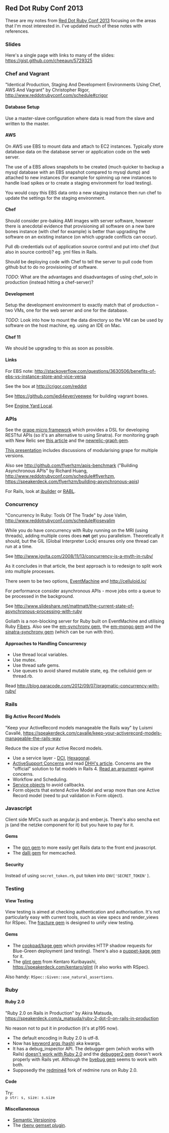 
## Red Dot Ruby Conf 2013

These are my notes from [Red Dot Ruby Conf 2013](http://www.reddotrubyconf.com/)
focusing on the areas that I'm most interested in. I've updated much of these
notes with references.

### Slides

Here's a single page with links to many of the slides: https://gist.github.com/cheeaun/5729325

### Chef and Vagrant

"Identical Production, Staging And Development Environments Using Chef, AWS And
Vagrant" by Christopher Rigor, http://www.reddotrubyconf.com/schedule#crigor

#### Database Setup

Use a master-slave configuration where data is read from the slave and written
to the master.

#### AWS

On AWS use EBS to mount data and attach to EC2 instances. Typically store
database data on the database server or application code on the web server.

The use of a EBS allows snapshots to be created (much quicker to backup a
mysql database with an EBS snapshot compared to mysql dump) and attached to new
instances (for example for spinning up new instances to handle load spikes or
to create a staging environment for load testing).

You would copy this EBS data onto a new staging instance then run chef to
update the settings for the staging environment.

#### Chef

Should consider pre-baking AMI images with server software, however there is
anecdotal evidence that provisioning all software on a new bare bones instance
(with chef for example) is better than upgrading the software on an existing
instance (on which upgrade conflicts can occur).

Pull db credentials out of application source control and put into chef (but
also in source control)? eg. yml files in Rails.

Should be deploying code with Chef to tell the server to pull code from github
but to do no provisioning of software.

*TODO*: What are the advantages and disadvantages of using chef_solo in
production (instead hitting a chef-server)?

#### Development

Setup the development environment to exactly match that of production – 
two VMs, one for the web server and one for the database.

*TODO*: Look into how to mount the data directory so the VM can be used by
software on the host machine, eg. using an IDE on Mac.

#### Chef 11

We should be upgrading to this as soon as possible.

#### Links

For EBS note:
http://stackoverflow.com/questions/3630506/benefits-of-ebs-vs-instance-store-and-vice-versa

See the box at http://crigor.com/reddot

See https://github.com/jedi4ever/veewee for building vagrant boxes.

See [Engine Yard Local](https://www.engineyard.com/products/local).

### APIs

See the [grape micro framework](https://github.com/intridea/grape) which
provides a DSL for developing RESTful APIs (so it's an alternative to using
Sinatra). For monitoring graph with New Relic see
[this article](http://artsy.github.io/blog/2012/11/29/measuring-performance-in-grape-apis-with-new-relic/)
and the [newrelic-graph gem](https://github.com/flyerhzm/newrelic-grape).

[This presentation](http://www.slideshare.net/dblockdotorg/building-restful-apis-w-grape)
includes discussions of modularising grape for multiple versions.

Also see http://github.com/flyerhzm/apis-benchmark ("Building Asynchronous
APIs" by Richard Huang, http://www.reddotrubyconf.com/schedule#flyerhzm,
https://speakerdeck.com/flyerhzm/building-asynchronous-apis)

For Rails, look at [jbuilder](https://github.com/rails/jbuilder) or
[RABL](https://github.com/nesquena/rabl).

### Concurrency

"Concurrency In Ruby: Tools Of The Trade" by Jose Valim,
http://www.reddotrubyconf.com/schedule#josevalim

While you do have concurrency with Ruby running on the MRI (using threads),
adding multiple cores does **not** get you parallelism. Theoretically it
should, but the GIL (Global Interpreter Lock) ensures only one thread can run
at a time.

See http://www.igvita.com/2008/11/13/concurrency-is-a-myth-in-ruby/

As it concludes in that article, the best approach is to redesign to split work
into multiple processes.

There seem to be two options,
[EventMachine](https://github.com/eventmachine/eventmachine/wiki) and
http://celluloid.io/

For performance consider asynchronous APIs - move jobs onto a queue to be
processed in the background.

See
http://www.slideshare.net/mattmatt/the-current-state-of-asynchronous-processing-with-ruby

Goliath is a non-blocking server for Ruby built on EventMachine and utilising
Ruby [Fibers](http://ruby-doc.org/core-2.0/Fiber.html). Also see the
[em-synchrony gem](://github.com/igrigorik/em-synchrony), the [em-mongo
gem](https://github.com/bcg/em-mongo) and the [sinatra-synchrony
gem](https://github.com/kyledrake/sinatra-synchrony) (which can be run with
thin).

#### Approaches to Handling Concurrency

* Use thread local variables.
* Use mutex.
* Use thread safe gems.
* Use queues to avoid shared mutable state, eg. the celluloid gem or thread.rb.

Read http://blog.paracode.com/2012/09/07/pragmatic-concurrency-with-ruby/

### Rails

#### Big Active Record Models

"Keep your ActiveRecord models manageable the Rails way" by Luismi Cavallé,
https://speakerdeck.com/cavalle/keep-your-activerecord-models-manageable-the-rails-way

Reduce the size of your Active Record models.

* Use a service layer - [DCI](http://dci-in-ruby.info/),
  [Hexagonal](http://blog.mattwynne.net/2012/05/31/hexagonal-rails-objects-values-and-hexagons/).
* [ActiveSupport Concerns](http://api.rubyonrails.org/classes/ActiveSupport/Concern.html)
  and read [DHH's article](http://37signals.com/svn/posts/3372-put-chubby-models-on-a-diet-with-concerns).
  Concerns are the "official" solution to fat models in Rails 4. [Read an argument](http://blog.codeclimate.com/blog/2012/10/17/7-ways-to-decompose-fat-activerecord-models/)
  against concerns.
* Workflow and Scheduling.
* [Service objects](http://stevelorek.com/service-objects.html) to avoid
  callbacks.
* Form objects that extend Active Model and wrap more than one Active Record
  model (need to put validation in Form object).

### Javascript

Client side MVCs such as angular.js and ember.js. There's also
sencha ext js (and the netzke component for it) but you have to pay for it.

#### Gems

* The [gon gem](https://github.com/gazay/gon) to more easily get Rails data to
  the front end javascript.
* The [dalli gem](https://github.com/mperham/dalli) for memcached.

#### Security

Instead of using `secret_token.rb`, put token into `ENV['SECRET_TOKEN']`.

### Testing

#### View Testing

View testing is aimed at checking authentication and authorisation. It's not
particularly easy with current tools, such as view specs and render_views for
RSpec. The [fracture gem](https://github.com/nigelr/fracture) is designed to
unify view testing.

#### Gems

* The [cookpad/kage gem](https://github.com/cookpad/kage) which provides HTTP
  shadow requests for Blue-Green deployment (and testing). There's also a 
  [puppet-kage gem](https://github.com/hsbt/puppet-kage) for it.
* The [glint gem](https://github.com/kentaro/glint) from Kentaro Kuribayashi,
  https://speakerdeck.com/kentaro/glint (it also works with RSpec).

Also handy: `RSpec::Given::use_natural_assertions`.

### Ruby

#### Ruby 2.0

"Ruby 2.0 on Rails in Production" by Akira Matsuda,
https://speakerdeck.com/a_matsuda/ruby-2-dot-0-on-rails-in-production

No reason not to put it in production (it's at p195 now).

* The default encoding in Ruby 2.0 is utf-8.
* Now has [keyword args (hash)](https://briandamaged.org/blog/?p=1243) aka
  kwargs.
* It has a debug_inspector API. The debugger gem (which works with Rails)
  [doesn't work with Ruby 2.0](https://github.com/cldwalker/debugger/issues/47#issuecomment-14965459)
  and the [debugger2 gem](https://github.com/ko1/debugger2) doesn't work
  properly with Rails yet. Although the [byebug gem](https://github.com/deivid-rodriguez/byebug)
  seems to work with both.
* Supposedly the [redmine4](https://github.com/asakusarb/redmine4ruby-lang)
  fork of redmine runs on Ruby 2.0.

#### Code

Try:  
`p str: s, size: s.size`

#### Miscellanenous

* [Semantic Versioning](http://semver.org/).
* The [rbenv gemset plugin](https://github.com/jamis/rbenv-gemset).

